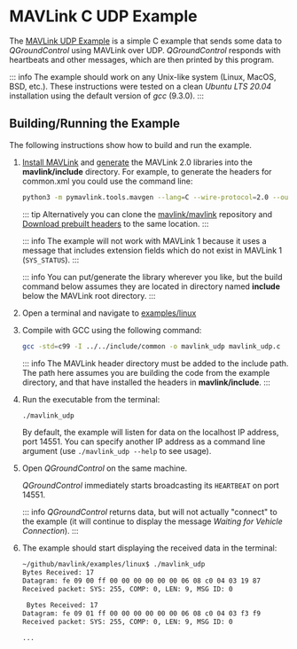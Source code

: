 # MAVLink C UDP Example

The [MAVLink UDP Example](https://github.com/mavlink/mavlink/tree/master/examples/linux) is a simple C example that sends some data to _QGroundControl_ using MAVLink over UDP.
_QGroundControl_ responds with heartbeats and other messages, which are then printed by this program.

::: info
The example should work on any Unix-like system (Linux, MacOS, BSD, etc.).
These instructions were tested on a clean _Ubuntu LTS 20.04_ installation using the default version of _gcc_ (9.3.0).
:::

## Building/Running the Example

The following instructions show how to build and run the example.

1. [Install MAVLink](../getting_started/installation.md) and [generate](../getting_started/generate_libraries.md) the MAVLink 2.0 libraries into the **mavlink/include** directory.
   For example, to generate the headers for common.xml you could use the command line:

   ```sh
   python3 -m pymavlink.tools.mavgen --lang=C --wire-protocol=2.0 --output=./include/ message_definitions/v1.0/common.xml
   ```

   ::: tip
   Alternatively you can clone the [mavlink/mavlink](https://github.com/mavlink/mavlink/) repository and [Download prebuilt headers](../index.md#prebuilt_libraries) to the same location.
   :::

   ::: info
   The example will not work with MAVLink 1 because it uses a message that includes extension fields which do not exist in MAVLink 1 (`SYS_STATUS`).
   :::
   
   ::: info
   You can put/generate the library wherever you like, but the build command below assumes they are located in directory named **include** below the MAVLink root directory.
   :::

1. Open a terminal and navigate to [examples/linux](https://github.com/mavlink/mavlink/tree/master/examples/linux)
1. Compile with GCC using the following command:

   ```sh
   gcc -std=c99 -I ../../include/common -o mavlink_udp mavlink_udp.c
   ```

   ::: info
   The MAVLink header directory must be added to the include path.
   The path here assumes you are building the code from the example directory, and that have installed the headers in **mavlink/include**.
   :::

1. Run the executable from the terminal:

   ```bash
   ./mavlink_udp
   ```

   By default, the example will listen for data on the localhost IP address, port 14551.
   You can specify another IP address as a command line argument (use `./mavlink_udp --help` to see usage).

1. Open _QGroundControl_ on the same machine.

   _QGroundControl_ immediately starts broadcasting its `HEARTBEAT` on port 14551.

   ::: info
   _QGroundControl_ returns data, but will not actually "connect" to the example (it will continue to display the message _Waiting for Vehicle Connection_).
   :::

1. The example should start displaying the received data in the terminal:

   ```sh
   ~/github/mavlink/examples/linux$ ./mavlink_udp
   Bytes Received: 17
   Datagram: fe 09 00 ff 00 00 00 00 00 00 06 08 c0 04 03 19 87
   Received packet: SYS: 255, COMP: 0, LEN: 9, MSG ID: 0

    Bytes Received: 17
   Datagram: fe 09 01 ff 00 00 00 00 00 00 06 08 c0 04 03 f3 f9
   Received packet: SYS: 255, COMP: 0, LEN: 9, MSG ID: 0

   ...
   ```
